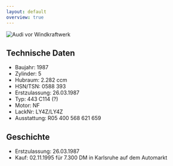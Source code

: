 ```yaml
---
layout: default
overview: true
---
```


![Audi vor Windkraftwerk](pictures/20160410_153740.jpg)


## Technische Daten
* Baujahr: 1987
* Zylinder: 5
* Hubraum: 2.282 ccm
* HSN/TSN: 0588 393
* Erstzulassung: 26.03.1987
* Typ: 443 C114 (?)
* Motor: NF
* LackNr: LY4Z/LY4Z
* Ausstattung: R05 400 568 621 659

## Geschichte
* Erstzulassung: 26.03.1987
* Kauf: 02.11.1995 für 7.300 DM in Karlsruhe auf dem Automarkt
